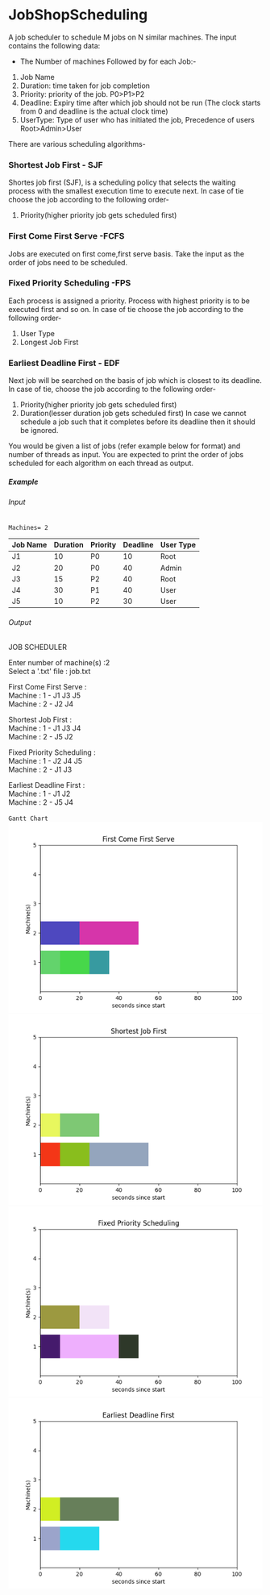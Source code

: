 # JobShopScheduling

A job scheduler to schedule M jobs on N similar machines.
The input contains the following data:
- The Number of machines
Followed by for each Job:-
1. Job Name
2. Duration: time taken for job completion
3. Priority: priority of the job. P0>P1>P2
4. Deadline: Expiry time after which job should not be run (The clock starts from 0 and deadline is the actual clock time)
5. UserType: Type of user who has initiated the job, Precedence of users Root>Admin>User

There are various scheduling algorithms-

### Shortest Job First - SJF
Shortes job first (SJF), is a scheduling policy that selects the waiting process with the smallest execution time to execute next.
In case of tie choose the job according to the following order-
1. Priority(higher priority job gets scheduled first)

### First Come First Serve -FCFS
Jobs are executed on first come,first serve basis. Take the input as the order of jobs need to be scheduled.

### Fixed Priority Scheduling -FPS
Each process is assigned a priority. Process with highest priority is to be executed first and so on.
In case of tie choose the job according to the following order-
1. User Type
2. Longest Job First

### Earliest Deadline First - EDF 
Next job will be searched on the basis of job which is closest to its deadline.
In case of tie, choose the job according to the following order-
1. Priority(higher priority job gets scheduled first)
2. Duration(lesser duration job gets scheduled first)
In case we cannot schedule a job  such that it completes before its deadline then it should be ignored.

You would be given a list of jobs (refer example below for format) and number of threads as input. You 
are expected to print the order of jobs scheduled for each algorithm on each thread as output.

##### Example

###### Input
`Machines= 2`

Job Name | Duration | Priority | Deadline | User Type
---------|---------|---------|---------|---------
J1 | 10 | P0 | 10 | Root
J2 | 20 | P0 | 40 | Admin
J3 | 15 | P2 | 40 | Root
J4 | 30 | P1 | 40 | User
J5 | 10 | P2 | 30 | User

###### Output

JOB SCHEDULER

Enter number of machine(s) :2<br />
Select a '.txt' file : job.txt<br />

First Come First Serve :<br />
Machine : 1 - J1 J3 J5<br />
Machine : 2 - J2 J4<br />

Shortest Job First :<br />
Machine : 1 - J1 J3 J4 <br />
Machine : 2 - J5 J2<br />

Fixed Priority Scheduling : <br />
Machine : 1 - J2 J4 J5<br />
Machine : 2 - J1 J3<br />

Earliest Deadline First :<br /> 
Machine : 1 - J1 J2 <br />
Machine : 2 - J5 J4<br />

`Gantt Chart`
![FCFS](https://github.com/neelam4/JobShopScheduling/blob/main/Figure_1.png)
![SJF](https://github.com/neelam4/JobShopScheduling/blob/main/Figure_2.png)
![FPS](https://github.com/neelam4/JobShopScheduling/blob/main/Figure_3.png)
![EDF](https://github.com/neelam4/JobShopScheduling/blob/main/Figure_4.png)